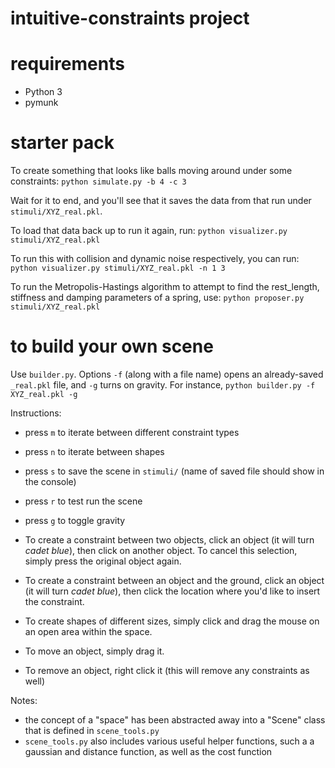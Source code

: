 # intuitive-constraints project

# requirements
- Python 3
- pymunk

# starter pack

To create something that looks like balls moving around under some constraints:
`python simulate.py -b 4 -c 3`

Wait for it to end, and you'll see that it saves the data from that run under `stimuli/XYZ_real.pkl`.

To load that data back up to run it again, run:
`python visualizer.py stimuli/XYZ_real.pkl`

To run this with collision and dynamic noise respectively, you can run:
`python visualizer.py stimuli/XYZ_real.pkl -n 1 3`

To run the Metropolis-Hastings algorithm to attempt to find the rest_length, stiffness and damping parameters of a spring, use:
`python proposer.py stimuli/XYZ_real.pkl`


# to build your own scene
Use `builder.py`.
Options `-f` (along with a file name) opens an already-saved `_real.pkl` file, and `-g` turns on gravity.
For instance,
`python builder.py -f XYZ_real.pkl -g`

Instructions:
- press `m` to iterate between different constraint types
- press `n` to iterate between shapes
- press `s` to save the scene in `stimuli/` (name of saved file should show in the console)
- press `r` to test run the scene
- press `g` to toggle gravity

- To create a constraint between two objects, click an object (it will turn _cadet blue_), then click on another object.
To cancel this selection, simply press the original object again.
- To create a constraint between an object and the ground, click an object (it will turn _cadet blue_), then click the location where you'd like to insert the constraint.
- To create shapes of different sizes, simply click and drag the mouse on an open area within the space.
- To move an object, simply drag it.
- To remove an object, right click it (this will remove any constraints as well)

Notes:
- the concept of a "space" has been abstracted away into a "Scene" class that is defined in `scene_tools.py`
- `scene_tools.py` also includes various useful helper functions, such a a gaussian and distance function, as well as the cost function